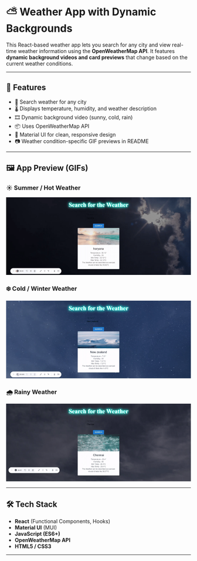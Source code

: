 # ⛅ Weather App with Dynamic Backgrounds

This React-based weather app lets you search for any city and view real-time weather information using the **OpenWeatherMap API**. It features **dynamic background videos and card previews** that change based on the current weather conditions.

---

## 🌟 Features

- 🌆 Search weather for any city
- 🌡️ Displays temperature, humidity, and weather description
- 🎞️ Dynamic background video (sunny, cold, rain)
- 📦 Uses OpenWeatherMap API
- 🎨 Material UI for clean, responsive design
- 📷 Weather condition-specific GIF previews in README

---

## 🖼️ App Preview (GIFs)

### ☀️ Summer / Hot Weather
![Hot Weather](./summer-ezgif.com-video-to-gif-converter.gif)

### ❄️ Cold / Winter Weather
![Cold Weather](./winters-ezgif.com-video-to-gif-converter.gif)

### 🌧️ Rainy Weather
![Rainy Weather](./rain-ezgif.com-video-to-gif-converter.gif)

---

## 🛠️ Tech Stack

- **React** (Functional Components, Hooks)
- **Material UI** (MUI)
- **JavaScript (ES6+)**
- **OpenWeatherMap API**
- **HTML5 / CSS3**

---
